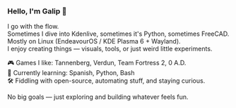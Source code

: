 ### Hello, I'm Galip 👋

I go with the flow.  
Sometimes I dive into Kdenlive, sometimes it's Python, sometimes FreeCAD.  
Mostly on Linux (EndeavourOS / KDE Plasma 6 + Wayland).  
I enjoy creating things — visuals, tools, or just weird little experiments.

🎮 Games I like: Tannenberg, Verdun, Team Fortress 2, 0 A.D.  
🧠 Currently learning: Spanish, Python, Bash  
🛠️ Fiddling with open-source, automating stuff, and staying curious.

No big goals — just exploring and building whatever feels fun.
